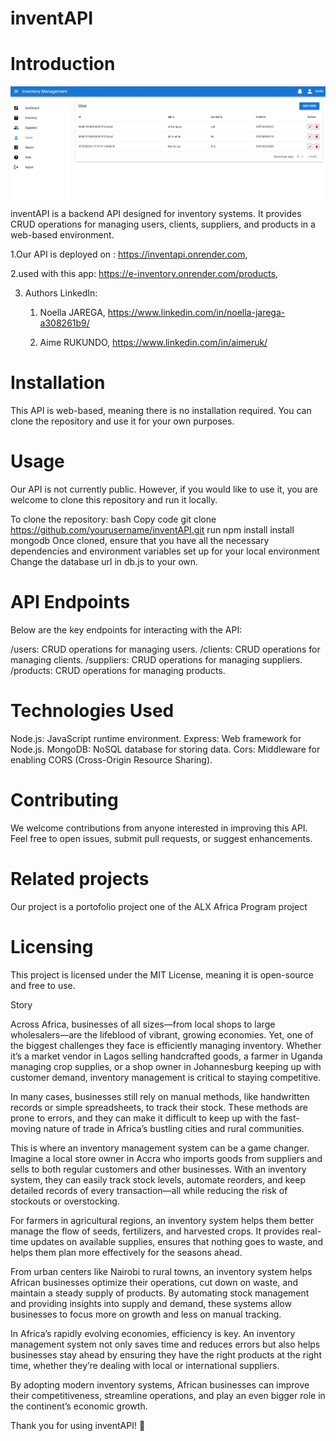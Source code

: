 # inventAPI

# Introduction

![API Screenshot](assets/images/inventory.jpeg)
inventAPI is a backend API designed for inventory systems. It provides CRUD operations for managing users, clients, suppliers, and products in a web-based environment.

1.Our API is deployed on : https://inventapi.onrender.com,

2.used with this app: https://e-inventory.onrender.com/products, 

3. Authors LinkedIn:

    1. Noella JAREGA, https://www.linkedin.com/in/noella-jarega-a308261b9/
    
    2. Aime RUKUNDO, https://www.linkedin.com/in/aimeruk/

# Installation

This API is web-based, meaning there is no installation required. You can clone the repository and use it for your own purposes.

# Usage 

Our API is not currently public. However, if you would like to use it, you are welcome to clone this repository and run it locally.

To clone the repository:
bash
Copy code
git clone https://github.com/yourusername/inventAPI.git
run npm install
install mongodb
Once cloned, ensure that you have all the necessary dependencies and environment variables set up for your local environment
Change the database url in db.js to your own.

# API Endpoints

Below are the key endpoints for interacting with the API:

/users: CRUD operations for managing users.
/clients: CRUD operations for managing clients.
/suppliers: CRUD operations for managing suppliers.
/products: CRUD operations for managing products. 

# Technologies Used

Node.js: JavaScript runtime environment.
Express: Web framework for Node.js.
MongoDB: NoSQL database for storing data.
Cors: Middleware for enabling CORS (Cross-Origin Resource Sharing).


# Contributing

We welcome contributions from anyone interested in improving this API. Feel free to open issues, submit pull requests, or suggest enhancements.

# Related projects
Our project is a portofolio project one of the ALX Africa Program project  

# Licensing

This project is licensed under the MIT License, meaning it is open-source and free to use.

Story

Across Africa, businesses of all sizes—from local shops to large wholesalers—are the lifeblood of vibrant, growing economies. Yet, one of the biggest challenges they face is efficiently managing inventory. Whether it’s a market vendor in Lagos selling handcrafted goods, a farmer in Uganda managing crop supplies, or a shop owner in Johannesburg keeping up with customer demand, inventory management is critical to staying competitive.

In many cases, businesses still rely on manual methods, like handwritten records or simple spreadsheets, to track their stock. These methods are prone to errors, and they can make it difficult to keep up with the fast-moving nature of trade in Africa’s bustling cities and rural communities.

This is where an inventory management system can be a game changer. Imagine a local store owner in Accra who imports goods from suppliers and sells to both regular customers and other businesses. With an inventory system, they can easily track stock levels, automate reorders, and keep detailed records of every transaction—all while reducing the risk of stockouts or overstocking.

For farmers in agricultural regions, an inventory system helps them better manage the flow of seeds, fertilizers, and harvested crops. It provides real-time updates on available supplies, ensures that nothing goes to waste, and helps them plan more effectively for the seasons ahead.

From urban centers like Nairobi to rural towns, an inventory system helps African businesses optimize their operations, cut down on waste, and maintain a steady supply of products. By automating stock management and providing insights into supply and demand, these systems allow businesses to focus more on growth and less on manual tracking.

In Africa’s rapidly evolving economies, efficiency is key. An inventory management system not only saves time and reduces errors but also helps businesses stay ahead by ensuring they have the right products at the right time, whether they’re dealing with local or international suppliers.

By adopting modern inventory systems, African businesses can improve their competitiveness, streamline operations, and play an even bigger role in the continent’s economic growth.

Thank you for using inventAPI! 🙌

